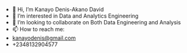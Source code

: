 - 👋 Hi, I’m Kanayo Denis-Akano David
- 👀 I’m interested in Data and Analytics Engineering 
- 💞️ I’m looking to collaborate on Both Data Engineering and Analysis
- 📫 How to reach me:
- kanayodenis@gmail.com
- +2348132904577

<!---
Kanayo-Denis/Kanayo-Denis is a ✨ special ✨ repository because its `README.md` (this file) appears on your GitHub profile.
You can click the Preview link to take a look at your changes.
--->
